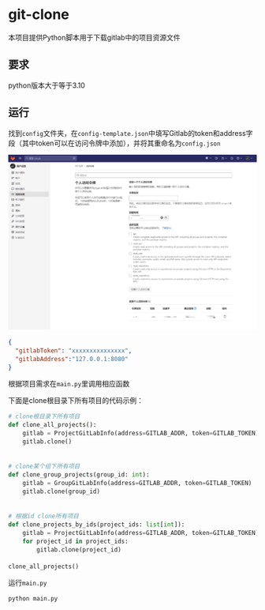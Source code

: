 # git-clone

本项目提供Python脚本用于下载gitlab中的项目资源文件

## 要求

python版本大于等于3.10

## 运行

找到`config`文件夹，在`config-template.json`中填写Gitlab的token和address字段（其中token可以在访问令牌中添加），并将其重命名为`config.json`

![image-20240604171025245](README.assets/image-20240604171025245.png)

```json
{
  "gitlabToken": "xxxxxxxxxxxxxxx",
  "gitlabAddress":"127.0.0.1:8080"
}
```

根据项目需求在`main.py`里调用相应函数

下面是clone根目录下所有项目的代码示例：

```python
# clone根目录下所有项目
def clone_all_projects():
    gitlab = ProjectGitLabInfo(address=GITLAB_ADDR, token=GITLAB_TOKEN)
    gitlab.clone()


# clone某个组下所有项目
def clone_group_projects(group_id: int):
    gitlab = GroupGitLabInfo(address=GITLAB_ADDR, token=GITLAB_TOKEN)
    gitlab.clone(group_id)


# 根据id clone所有项目
def clone_projects_by_ids(project_ids: list[int]):
    gitlab = ProjectGitLabInfo(address=GITLAB_ADDR, token=GITLAB_TOKEN)
    for project_id in project_ids:
        gitlab.clone(project_id)
        
clone_all_projects()

```

运行`main.py`

```python
python main.py
```

